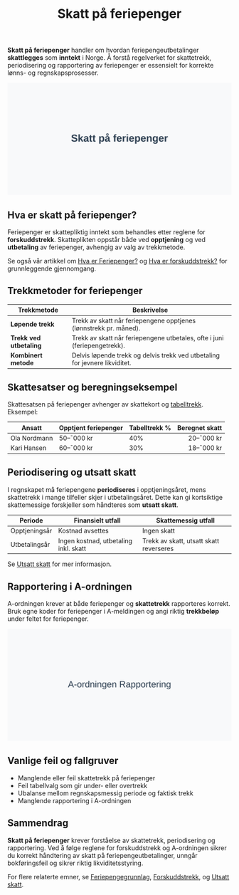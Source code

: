 ﻿---
title: "Skatt på feriepenger"
meta_title: "Skatt på feriepenger"
meta_description: '**Skatt på feriepenger** handler om hvordan feriepengeutbetalinger **skattlegges** som **inntekt** i Norge. Å forstå regelverket for skattetrekk, periodiseri...'
slug: skatt-pa-feriepenger
type: blog
layout: pages/single
---

**Skatt på feriepenger** handler om hvordan feriepengeutbetalinger **skattlegges** som **inntekt** i Norge. Å forstå regelverket for skattetrekk, periodisering og rapportering av feriepenger er essensielt for korrekte lønns- og regnskapsprosesser.

![Illustrasjon av skatt pa feriepenger](skatt-pa-feriepenger-image.svg)

## Hva er skatt på feriepenger?

Feriepenger er skattepliktig inntekt som behandles etter reglene for **forskuddstrekk**. Skatteplikten oppstår både ved **opptjening** og ved **utbetaling** av feriepenger, avhengig av valg av trekkmetode.

Se også vår artikkel om [Hva er Feriepenger?](/blogs/regnskap/hva-er-feriepenger "Hva er Feriepenger i Regnskap? Beregning, Regnskapsføring og Praktiske Eksempler") og [Hva er forskuddstrekk?](/blogs/regnskap/hva-er-forskuddstrekk "Hva er Forskuddstrekk? Komplett Guide til Skattetrekk i Lønn") for grunnleggende gjennomgang.

## Trekkmetoder for feriepenger

| Trekkmetode             | Beskrivelse                                                                                |
|-------------------------|--------------------------------------------------------------------------------------------|
| **Løpende trekk**       | Trekk av skatt når feriepengene opptjenes (lønnstrekk pr. måned).                           |
| **Trekk ved utbetaling**| Trekk av skatt når feriepengene utbetales, ofte i juni (feriepengetrekk).                 |
| **Kombinert metode**    | Delvis løpende trekk og delvis trekk ved utbetaling for jevnere likviditet.                |

## Skattesatser og beregningseksempel

Skattesatsen på feriepenger avhenger av skattekort og [tabelltrekk](/blogs/regnskap/hva-er-tabelltrekk "Hva er Tabelltrekk? Komplett Guide til Skattetrekk og Trekkberegning"). Eksempel:

| Ansatt           | Opptjent feriepenger | Tabelltrekk % | Beregnet skatt |
|------------------|----------------------|---------------|---------------:|
| Ola Nordmann     | 50–¯000 kr            | 40%           | 20–¯000 kr      |
| Kari Hansen      | 60–¯000 kr            | 30%           | 18–¯000 kr      |

## Periodisering og utsatt skatt

I regnskapet må feriepengene **periodiseres** i opptjeningsåret, mens skattetrekk i mange tilfeller skjer i utbetalingsåret. Dette kan gi kortsiktige skattemessige forskjeller som håndteres som **utsatt skatt**.

| Periode           | Finansielt utfall                        | Skattemessig utfall                                           |
|-------------------|------------------------------------------|---------------------------------------------------------------|
| Opptjeningsår     | Kostnad avsettes                         | Ingen skatt                                                   |
| Utbetalingsår     | Ingen kostnad, utbetaling inkl. skatt    | Trekk av skatt, utsatt skatt reverseres                       |

Se [Utsatt skatt](/blogs/regnskap/hva-er-utsatt-skatt "Hva er Utsatt Skatt? Beregning og Regnskapsføring") for mer informasjon.

## Rapportering i A-ordningen

A-ordningen krever at både feriepenger og **skattetrekk** rapporteres korrekt. Bruk egne koder for feriepenger i A-meldingen og angi riktig **trekkbeløp** under feltet for feriepenger.

![Rapportering av feriepenger i A-ordningen](skatt-pa-feriepenger-rapportering.svg)

## Vanlige feil og fallgruver

* Manglende eller feil skattetrekk på feriepenger
* Feil tabellvalg som gir under- eller overtrekk
* Ubalanse mellom regnskapsmessig periode og faktisk trekk
* Manglende rapportering i A-ordningen

## Sammendrag

**Skatt på feriepenger** krever forståelse av skattetrekk, periodisering og rapportering. Ved å følge reglene for forskuddstrekk og A-ordningen sikrer du korrekt håndtering av skatt på feriepengeutbetalinger, unngår bokføringsfeil og sikrer riktig likviditetsstyring.

For flere relaterte emner, se [Feriepengegrunnlag](/blogs/regnskap/feriepengegrunnlag "Feriepengegrunnlag: Grunnlag for beregning av feriepenger i Norge"), [Forskuddstrekk](/blogs/regnskap/hva-er-forskuddstrekk "Hva er Forskuddstrekk? Komplett Guide til Skattetrekk i Lønn"), og [Utsatt skatt](/blogs/regnskap/hva-er-utsatt-skatt "Hva er Utsatt Skatt? Beregning og Regnskapsføring").









